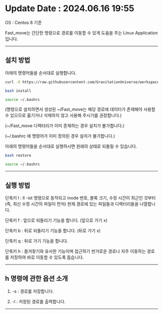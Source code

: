 

# Update Date : 2024.06.16 19:55

OS : Centos 8 기준

Fast_move는 간단한 명령으로 경로를 이동할 수 있게 도움을 주는  Linux Application입니다.

---

## 설치 방법

아래의 명령어들을 순서대로 실행합니다.

```sh
curl -O https://raw.githubusercontent.com/GravitationUniverse/workspace/Fast_move/install.sh
```

```sh
bash install
```

```sh
source ~/.bashrc
```

(명령으로 설치하면서 생성된 ~/Fast_move는 해당 경로에 데이터가 존재해야 사용할 수 있으므로 옮기거나 삭제하지 않고 사용해 주시기를 권장합니다.)

(~/Fast_move 디렉터리가 이미 존재하는 경우 설치가 불가합니다.)

(~/.bashrc 에 명령어가 이미 정의된 경우 설치가 불가합니다.)

아래의 명령어들을 순서대로 실행하시면 원래의 상태로 되돌릴 수 있습니다.

```sh
bash restore 
```

```sh
source ~/.bashrc
```

---

## 실행 방법

단축키 l : ll -ist 명령으로 동작되고 inode 번호, 블록 크기, 수정 시간이 최근인 것부터 (즉, 최신 수정 시간의 파일이 먼저) 현재 경로에 있는 파일들과 디렉터리들을 나열합니다.

단축키 f : 앞으로 되돌리기 기능을 합니다. (앞으로 가기 x) 

단축키 b : 뒤로 되돌리기 기능을 합니다. (뒤로 가기 x)

단축키 q : 뒤로 가기 기능을 합니다.

단축키 h : 즐겨찾기와 유사한 기능이며 접근하기 번거로운 경로나 자주 이동하는 경로를 저장하여 바로 이동할 수 있도록 돕습니다.

---

## h 명령에 관한 옵션 소개

1. -s : 경로를 저장합니다.

2. -l : 저장된 경로를 출력합니다.

---
